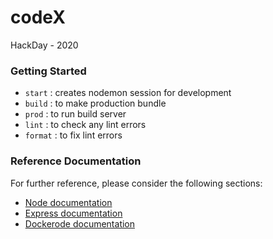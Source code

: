 # codeX

HackDay - 2020

### Getting Started

- `start` : creates nodemon session for development
- `build` : to make production bundle
- `prod` : to run build server
- `lint` : to check any lint errors
- `format` : to fix lint errors

### Reference Documentation

For further reference, please consider the following sections:

- [Node documentation](https://nodejs.org/en/docs/)
- [Express documentation](https://expressjs.com/en/4x/api.html)
- [Dockerode documentation](https://github.com/apocas/dockerode)
